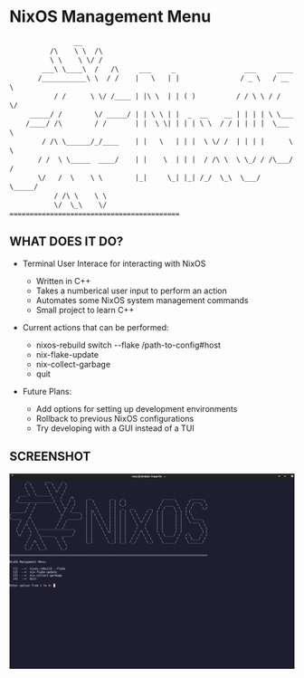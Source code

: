 # NixOS Management Menu

                    __    
              /\    \ \  /\
              \ \    \ \/ /
            ___\ \____\  /   /\     ___     _                 ___     ____
           /___________\ \  / /    |   \   | |               / _ \   / __ \
               / /      \ \/ /____ | |\ \  | | ( )          / / \ \ / /  \/
         _____/ /        \/ _____/ | | \ \ | |  _  __    __ | | | | \ \___
        /____/ /\        / /       | |  \ \| | | | \ \  / / | | | |  \___ \
            / /\ \______/_/____    | |   \   | | |  \ \/ /  | | | |      \ \
           / /  \ \_____  ____/    | |    \  | | |  / /\ \  \ \_/ / /\___/ /
           \/   /  \    \ \        |_|     \_| |_| /_/  \_\  \___/  \_____/
               / /\ \    \ \
               \/  \_\    \/       ==========================================

## WHAT DOES IT DO?

- Terminal User Interace for interacting with NixOS
    - Written in C++
    - Takes a numberical user input to perform an action
    - Automates some NixOS system management commands
    - Small project to learn C++

- Current actions that can be performed:
    - nixos-rebuild switch --flake /path-to-config#host
    - nix-flake-update
    - nix-collect-garbage
    - quit

- Future Plans:
    - Add options for setting up development environments
    - Rollback to previous NixOS configurations
    - Try developing with a GUI instead of a TUI

## SCREENSHOT

![alt text](doc/nix-tui.jpg)
